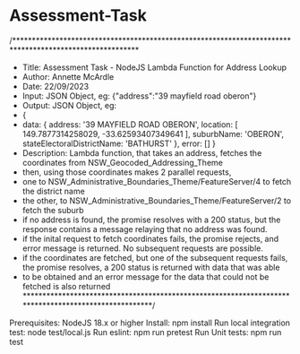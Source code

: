 # Assessment-Task

/********************************************************************************************************

- Title: Assessment Task - NodeJS Lambda Function for Address Lookup
- Author: Annette McArdle
- Date: 22/09/2023
- Input: JSON Object, eg: {"address":"39 mayfield road oberon"}
- Output: JSON Object, eg:
- {
- data: {
        address: '39 MAYFIELD ROAD OBERON',
        location: [ 149.7877314258029, -33.62593407349641 ],
        suburbName: 'OBERON',
        stateElectoralDistrictName: 'BATHURST'
       },
       error: []
  }
- Description: Lambda function, that takes an address, fetches the coordinates from NSW_Geocoded_Addressing_Theme
- then, using those coordinates makes 2 parallel requests,
- one to NSW_Administrative_Boundaries_Theme/FeatureServer/4 to fetch the district name
- the other, to NSW_Administrative_Boundaries_Theme/FeatureServer/2 to fetch the suburb
- if no address is found, the promise resolves with a 200 status, but the response contains a message relaying that no address was found.
- if the inital request to fetch coordinates fails, the promise rejects, and error message is returned. No subsequent requests are possible.
- if the coordinates are fetched, but one of the subsequent requests fails, the promise resolves, a 200 status is returned with data that was able
- to be obtained and an error message for the data that could not be fetched is also returned
  *****************************************************************************************************/

Prerequisites: NodeJS 18.x or higher
Install: npm install
Run local integration test: node test/local.js
Run eslint: npm run pretest
Run Unit tests: npm run test
